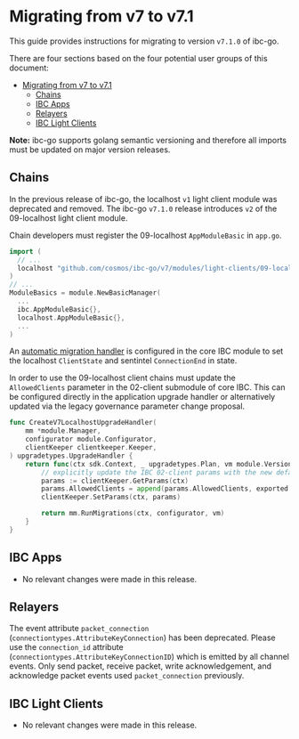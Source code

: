 # Migrating from v7 to v7.1

This guide provides instructions for migrating to version `v7.1.0` of ibc-go.

There are four sections based on the four potential user groups of this document:

- [Migrating from v7 to v7.1](#migrating-from-v7-to-v71)
  - [Chains](#chains)
  - [IBC Apps](#ibc-apps)
  - [Relayers](#relayers)
  - [IBC Light Clients](#ibc-light-clients)

**Note:** ibc-go supports golang semantic versioning and therefore all imports must be updated on major version releases.

## Chains

In the previous release of ibc-go, the localhost `v1` light client module was deprecated and removed. The ibc-go `v7.1.0` release introduces `v2` of the 09-localhost light client module.

Chain developers must register the 09-localhost `AppModuleBasic` in `app.go`.

```go
import (
  // ...
  localhost "github.com/cosmos/ibc-go/v7/modules/light-clients/09-localhost"
)
// ...
ModuleBasics = module.NewBasicManager(
  ...
  ibc.AppModuleBasic{},
  localhost.AppModuleBasic{},
  ...
)
```

<!-- TODO: Update the link to use release version instead of feat branch -->
An [automatic migration handler](https://github.com/cosmos/ibc-go/blob/09-localhost/modules/core/module.go#L133-L145) is configured in the core IBC module to set the localhost `ClientState` and sentintel `ConnectionEnd` in state.

In order to use the 09-localhost client chains must update the `AllowedClients` parameter in the 02-client submodule of core IBC. This can be configured directly in the application upgrade handler or alternatively updated via the legacy governance parameter change proposal.

<!-- TODO: Add link to simapp upgrade handler in ibc-go -->

```go
func CreateV7LocalhostUpgradeHandler(
	mm *module.Manager,
	configurator module.Configurator,
	clientKeeper clientkeeper.Keeper,
) upgradetypes.UpgradeHandler {
	return func(ctx sdk.Context, _ upgradetypes.Plan, vm module.VersionMap) (module.VersionMap, error) {
		// explicitly update the IBC 02-client params with the new default allowed clients
		params := clientKeeper.GetParams(ctx)
		params.AllowedClients = append(params.AllowedClients, exported.Localhost)
		clientKeeper.SetParams(ctx, params)

		return mm.RunMigrations(ctx, configurator, vm)
	}
}
```

<!-- TODO: Uncomment below when docs are merged -->
<!-- [For more information please refer to the 09-localhost light client module documentation](../ibc/light-clients/localhost/overview.md). -->

## IBC Apps

- No relevant changes were made in this release.

## Relayers

The event attribute `packet_connection` (`connectiontypes.AttributeKeyConnection`) has been deprecated. 
Please use the `connection_id` attribute (`connectiontypes.AttributeKeyConnectionID`) which is emitted by all channel events.
Only send packet, receive packet, write acknowledgement, and acknowledge packet events used `packet_connection` previously.

## IBC Light Clients

- No relevant changes were made in this release.